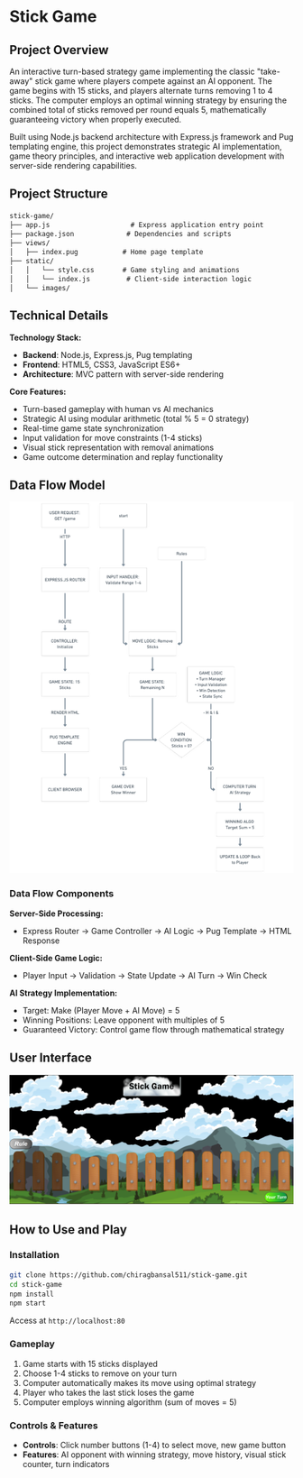 # Stick Game

## Project Overview

An interactive turn-based strategy game implementing the classic "take-away" stick game where players compete against an AI opponent. The game begins with 15 sticks, and players alternate turns removing 1 to 4 sticks. The computer employs an optimal winning strategy by ensuring the combined total of sticks removed per round equals 5, mathematically guaranteeing victory when properly executed.

Built using Node.js backend architecture with Express.js framework and Pug templating engine, this project demonstrates strategic AI implementation, game theory principles, and interactive web application development with server-side rendering capabilities.

## Project Structure

```
stick-game/
├── app.js                    # Express application entry point
├── package.json             # Dependencies and scripts
├── views/
│   ├── index.pug           # Home page template
├── static/
│   │   └── style.css       # Game styling and animations
│   │   └── index.js         # Client-side interaction logic
│   └── images/

```

## Technical Details

**Technology Stack:**
- **Backend**: Node.js, Express.js, Pug templating
- **Frontend**: HTML5, CSS3, JavaScript ES6+
- **Architecture**: MVC pattern with server-side rendering

**Core Features:**
- Turn-based gameplay with human vs AI mechanics
- Strategic AI using modular arithmetic (total % 5 = 0 strategy)
- Real-time game state synchronization
- Input validation for move constraints (1-4 sticks)
- Visual stick representation with removal animations
- Game outcome determination and replay functionality

## Data Flow Model

![Data Flow](architecture/image.png)

### Data Flow Components

**Server-Side Processing:**
- Express Router → Game Controller → AI Logic → Pug Template → HTML Response

**Client-Side Game Logic:**
- Player Input → Validation → State Update → AI Turn → Win Check

**AI Strategy Implementation:**
- Target: Make (Player Move + AI Move) = 5
- Winning Positions: Leave opponent with multiples of 5
- Guaranteed Victory: Control game flow through mathematical strategy

## User Interface

![UI_design](UI_Design/image.png)

## How to Use and Play

### Installation
```bash
git clone https://github.com/chiragbansal511/stick-game.git
cd stick-game
npm install
npm start
```
Access at `http://localhost:80`

### Gameplay
1. Game starts with 15 sticks displayed
2. Choose 1-4 sticks to remove on your turn
3. Computer automatically makes its move using optimal strategy
4. Player who takes the last stick loses the game
5. Computer employs winning algorithm (sum of moves = 5)

### Controls & Features
- **Controls**: Click number buttons (1-4) to select move, new game button
- **Features**: AI opponent with winning strategy, move history, visual stick counter, turn indicators